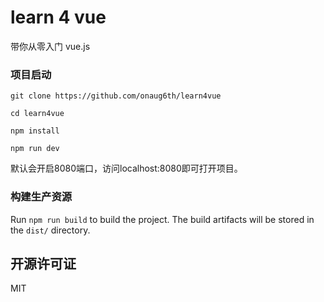 # learn 4 vue

带你从零入门 vue.js

### 项目启动

```
git clone https://github.com/onaug6th/learn4vue

cd learn4vue

npm install 

npm run dev
```
默认会开启8080端口，访问localhost:8080即可打开项目。

### 构建生产资源

Run `npm run build` to build the project. The build artifacts will be stored in the `dist/` directory.

## 开源许可证

MIT
